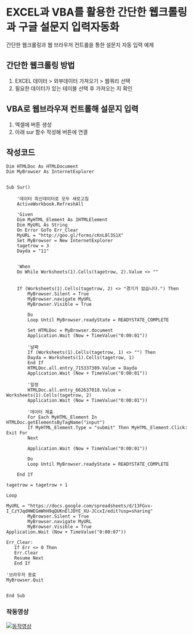 # EXCEL과 VBA를 활용한 간단한 웹크롤링과 구글 설문지 입력자동화

간단한 웹크롤링과 웹 브라우저 컨트롤을 통한 설문지 자동 입력 예제




## 간단한 웹크롤링 방법

1. EXCEL 데이터 > 외부데이터 가져오기 > 웹쿼리 선택
2. 필요한 데이터가 있는 테이블 선택 후 가져오는 지 확인

## VBA로 웹브라우져 컨트롤해 설문지 입력

1. 엑셀에 버튼 생성
2. 아래 sur 함수 작성해 버튼에 연결

## 작성코드


```VBA
Dim HTMLDoc As HTMLDocument
Dim MyBrowser As InternetExplorer
 
 
Sub Sur()
 
    '데이터 최신데이터로 모두 새로고침
    ActiveWorkbook.RefreshAll
 
    'Given
    Dim MyHTML_Element As IHTMLElement
    Dim MyURL As String
    On Error GoTo Err_Clear
    MyURL = "http://goo.gl/forms/cKnL8l3S1X"
    Set MyBrowser = New InternetExplorer
    tagetrow = 3
    Dayda = "11"
    
      
    'When
    Do While Worksheets(1).Cells(tagetrow, 2).Value <> ""
 
 
    If (Worksheets(1).Cells(tagetrow, 2) <> "경기가 없습니다.") Then
        MyBrowser.Silent = True
        MyBrowser.navigate MyURL
        MyBrowser.Visible = True
    
        Do
        Loop Until MyBrowser.readyState = READYSTATE_COMPLETE
    
        Set HTMLDoc = MyBrowser.document
        Application.Wait (Now + TimeValue("0:00:01"))
    
        '날짜
        If (Worksheets(1).Cells(tagetrow, 1) <> "") Then
        Dayda = Worksheets(1).Cells(tagetrow, 1)
        End If
        HTMLDoc.all.entry_715337389.Value = Dayda
        Application.Wait (Now + TimeValue("0:00:01"))
 
        '일정
        HTMLDoc.all.entry_662637018.Value = Worksheets(1).Cells(tagetrow, 2)
        Application.Wait (Now + TimeValue("0:00:01"))
    
        '데이터 제출
        For Each MyHTML_Element In HTMLDoc.getElementsByTagName("input")
        If MyHTML_Element.Type = "submit" Then MyHTML_Element.Click: Exit For
        Next
    
        Application.Wait (Now + TimeValue("0:00:01"))
    
        Do
        Loop Until MyBrowser.readyState = READYSTATE_COMPLETE
 
    End If
 
tagetrow = tagetrow + 1
 
Loop
 
MyURL = "https://docs.google.com/spreadsheets/d/13FGvx-I_CzYJqdHWEGmWhH9qQUKnElJDYE_XU-JCcxI/edit?usp=sharing"
        MyBrowser.Silent = True
        MyBrowser.navigate MyURL
        MyBrowser.Visible = True
Application.Wait (Now + TimeValue("0:00:07"))
        
Err_Clear:
   If Err <> 0 Then
   Err.Clear
   Resume Next
   End If
    
'브라우저 종료
MyBrowser.Quit
 
 
End Sub
```

### 작동영상

[![동작영상](http://i.imgur.com/lUIrpHy.png)](https://youtu.be/5RXMKhIFilM "동작영상")